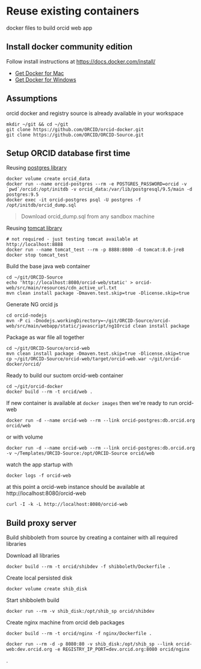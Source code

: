 # Reuse existing containers

docker files to build orcid web app

## Install docker community edition

Follow install instructions at https://docs.docker.com/install/

* [Get Docker for Mac](https://download.docker.com/mac/stable/Docker.dmg)
* [Get Docker for Windows](https://download.docker.com/win/stable/Docker%20for%20Windows%20Installer.exe)

## Assumptions

orcid docker and registry source is already available in your workspace

    mkdir ~/git && cd ~/git
    git clone https://github.com/ORCID/orcid-docker.git
    git clone https://github.com/ORCID/ORCID-Source.git

## Setup ORCID database first time

Reusing [postgres library](https://docs.docker.com/samples/library/postgres/)

    docker volume create orcid_data
    docker run --name orcid-postgres --rm -e POSTGRES_PASSWORD=orcid -v `pwd`/orcid:/opt/initdb -v orcid_data:/var/lib/postgresql/9.5/main -d postgres:9.5
    docker exec -it orcid-postgres psql -U postgres -f /opt/initdb/orcid_dump.sql

> Download orcid_dump.sql from any sandbox machine

Reusing [tomcat library](https://docs.docker.com/samples/library/tomcat/)

    # not required - just testing tomcat available at http://localhost:8888
    docker run --name tomcat_test --rm -p 8888:8080 -d tomcat:8.0-jre8
    docker stop tomcat_test

Build the base java web container

    cd ~/git/ORCID-Source
    echo 'http://localhost:8080/orcid-web/static' > orcid-web/src/main/resources/cdn_active_url.txt
    mvn clean install package -Dmaven.test.skip=true -Dlicense.skip=true

Generate NG orcid js

    cd orcid-nodejs
    mvn -P ci -Dnodejs.workingDirectory=~/git/ORCID-Source/orcid-web/src/main/webapp/static/javascript/ng1Orcid clean install package

Package as war file all together

    cd ~/git/ORCID-Source/orcid-web
    mvn clean install package -Dmaven.test.skip=true -Dlicense.skip=true
    cp ~/git/ORCID-Source/orcid-web/target/orcid-web.war ~/git/orcid-docker/orcid/

Ready to build our suctom orcid-web container

    cd ~/git/orcid-docker
    docker build --rm -t orcid/web .

If new container is available at `docker images` then we're ready to run orcid-web

    docker run -d --name orcid-web --rm --link orcid-postgres:db.orcid.org orcid/web

or with volume

    docker run -d --name orcid-web --rm --link orcid-postgres:db.orcid.org -v ~/Templates/ORCID-Source:/opt/ORCID-Source orcid/web

watch the app startup with

    docker logs -f orcid-web

at this point a orcid-web instance should be available at http://localhost:8080/orcid-web

    curl -I -k -L http://localhost:8080/orcid-web

## Build proxy server

Build shibboleth from source by creating a container with all required libraries

Download all libraries

    docker build --rm -t orcid/shibdev -f shibboleth/Dockerfile .

Create local persisted disk

    docker volume create shib_disk

Start shibboleth build

    docker run --rm -v shib_disk:/opt/shib_sp orcid/shibdev

Create nginx machine from orcid deb packages

    docker build --rm -t orcid/nginx -f nginx/Dockerfile .

    docker run --rm -d -p 8080:80 -v shib_disk:/opt/shib_sp --link orcid-web:dev.orcid.org -e REGISTRY_IP_PORT=dev.orcid.org:8080 orcid/nginx


.




















